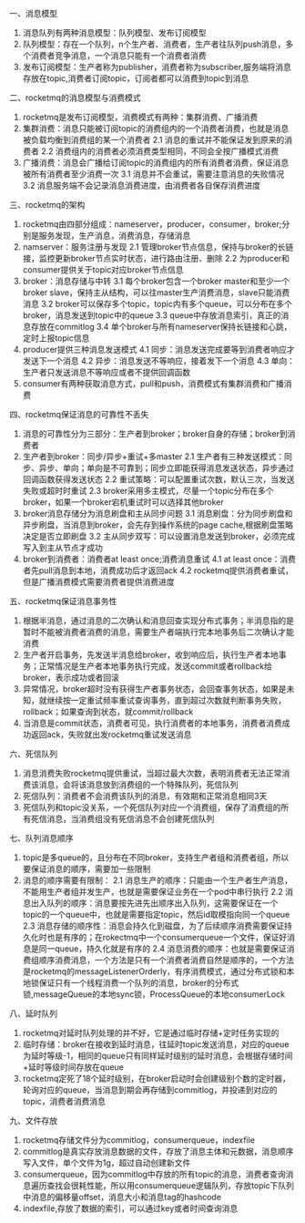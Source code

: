 一、消息模型
1. 消息队列有两种消息模型：队列模型、发布订阅模型
2. 队列模型：存在一个队列，n个生产者、消费者，生产者往队列push消息，多个消费者竞争消息，一个消息只能有一个消费者消费
3. 发布订阅模型：生产者称为publisher，消费者称为subscriber,服务端将消息存放在topic,消费者订阅topic，订阅者都可以消费到topic到消息

二、rocketmq的消息模型与消费模式
1. rocketmq是发布订阅模型，消费模式有两种：集群消费、广播消费
2. 集群消费：消息只能被订阅topic的消费组内的一个消费者消费，也就是消息被负载均衡到消费组的某一个消费者
2.1 消息的重试并不能保证发到原来的消费者
2.2 消费组内的消费者必须消费类型相同，不同会全按广播模式消费
3. 广播消费：消息会广播给订阅topic的消费组内的所有消费者消费，保证消息被所有消费者至少消费一次
3.1 消息并不会重试，需要注意消息的失败情况
3.2 消息服务端不会记录消息消费进度，由消费者各自保存消费进度

三、rocketmq的架构
1. rocketmq由四部分组成：nameserver，producer，consumer，broker;分别是服务发现，生产消息，消费消息，存储消息
2. namserver：服务注册与发现
2.1 管理broker节点信息，保持与broker的长链接，监控更新broker节点实时状态，进行路由注册、删除
2.2 为producer和consumer提供关于topic对应broker节点信息
3. broker：消息存储与中转
3.1 每个broker包含一个broker master和至少一个broker slave，保持主从结构，可以往master生产消费消息，slave只能消费消息
3.2 broker可以保存多个topic，topic内有多个queue，可以分布在多个broker，消息发送到topic中的queue
3.3 queue中存放消息索引，真正的消息存放在commitlog
3.4 单个broker与所有nameserver保持长链接和心跳，定时上报topic信息
4. producer提供三种消息发送模式
4.1 同步：消息发送完成要等到消费者响应才发送下一个消息
4.2 异步：消息发送不等响应，接着发下一个消息
4.3 单向：生产者只发送消息不等响应或者不提供回调函数
5. consumer有两种获取消息方式，pull和push，消费模式有集群消费和广播消费


四、rocketmq保证消息的可靠性不丢失
1. 消息的可靠性分为三部分：生产者到broker；broker自身的存储；broker到消费者
2. 生产者到broker：同步/异步+重试+多master
2.1 生产者有三种发送模式：同步、异步、单向；单向是不可靠到；同步立即能获得消息发送状态，异步通过回调函数获得发送状态
2.2 重试策略：可以配置重试次数，默认三次，当发送失败或超时时重试
2.3 broker采用多主模式，尽量一个topic分布在多个broker，如果一个broker宕机重试时可以选择其他broker
3. broker消息存储分为消息刷盘和主从同步问题
3.1 消息刷盘：分为同步刷盘和异步刷盘，当消息到broker，会先存到操作系统的page cache,根据刷盘策略决定是否立即刷盘
3.2 主从同步双写：可以设置消息发送到broker，必须完成写入到主从节点才成功
4. broker到消费者：消费者at least once;消费消息重试
4.1 at least once：消费者先pull消息到本地，消费成功后才返回ack
4.2 rocketmq提供消费者重试，但是广播消费模式需要消费者提供消费进度

五、rocketmq保证消息事务性
1. 根据半消息，通过消息的二次确认和消息回查实现分布式事务；半消息指的是暂时不能被消费者消费的消息，需要生产者端执行完本地事务后二次确认才能消费
2. 生产者开启事务，先发送半消息给broker，收到响应后，执行生产者本地事务；正常情况是生产者本地事务执行完成，发送commit或者rollback给broker，表示成功或者回滚
3. 异常情况，broker超时没有获得生产者事务状态，会回查事务状态，如果是未知，就继续按一定重试频率重试查询事务，直到超过次数就判断事务失败，rollback；如果查询到状态，就commit/rollback
4. 当消息是commit状态，消费者可见，执行消费者的本地事务，消费者消费成功返回ack，失败就出发rocketmq重试发送消息

六、死信队列
1. 消息消费失败rocketmq提供重试，当超过最大次数，表明消费者无法正常消费该消息，会将该消息放到消费组的一个特殊队列，死信队列
2. 死信队列：消费者不会消费该队列的消息，有效期和正常消息相同3天
3. 死信队列和topic没关系，一个死信队列对应一个消费组，保存了消费组的所有死信消息，当消费组没有死信消息不会创建死信队列

七、队列消息顺序
1. topic是多queue的，且分布在不同broker，支持生产者组和消费者组，所以要保证消息的顺序，需要加一些限制
2. 消息的顺序需要有限制：
2.1 消息生产的顺序：只能由一个生产者生产消息，不能用生产者组并发生产，也就是需要保证业务在一个pod中串行执行
2.2 消息出入队列的顺序：消息要按先进先出顺序出入队列，这需要保证在一个topic的一个queue中，也就是需要指定topic，然后id取模指向同一个queue
2.3 消息存储的顺序性：消息会持久化到磁盘，为了后续顺序消费需要保证持久化时也是有序的；在rokectmq中一个consumerqueue一个文件，保证好消息是同一queue，持久化就是有序的
2.4 消息消费的顺序：也就是需要保证消费组顺序消费消息，一个方法是只有一个消费者消费自然是顺序的，一个方法是rocketmq的messageListenerOrderly，有序消费模式，通过分布式锁和本地锁保证只有一个线程消费一个队列的消息，broker的分布式锁,messageQueue的本地sync锁，ProcessQueue的本地consumerLock



八、延时队列
1. rocketmq对延时队列处理的并不好，它是通过临时存储+定时任务实现的
2. 临时存储：broker在接收到延时消息，往延时topic发送消息，对应的queue为延时等级-1，相同的queue只有同样延时级别的延时消息，会根据存储时间+延时等级时间存放在queue
3. rocketmq定死了18个延时级别，在broker启动时会创建级别个数的定时器，轮询对应的queue，当消息到期会再存储到commitlog，并投递到对应的topic，消费者消费消息

九、文件存放
1. rocketmq存储文件分为commitlog，consumerqueue，indexfile
2. commitlog是真实存放消息数据的文件，存放了消息主体和元数据，消息顺序写入文件，单个文件为1g，超过自动创建新文件
3. consumerqueue，因为commitlog中存放的所有topic的消息，消费者查询消息遍历查找会很耗性能，所以用consumerqueue逻辑队列，存放topic下队列中消息的偏移量offset，消息大小和消息tag的hashcode
4. indexfile,存放了数据的索引，可以通过key或者时间查询消息